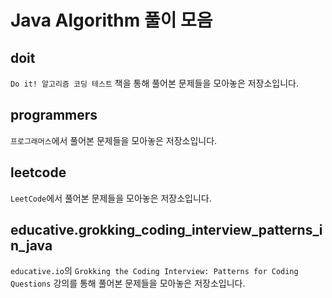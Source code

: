 # Java Algorithm 풀이 모음

## doit

`Do it! 알고리즘 코딩 테스트` 책을 통해 풀어본 문제들을 모아놓은 저장소입니다.

## programmers

`프로그래머스`에서 풀어본 문제들을 모아놓은 저장소입니다.

## leetcode

`LeetCode`에서 풀어본 문제들을 모아놓은 저장소입니다.

## educative.grokking_coding_interview_patterns_in_java

`educative.io`의 `Grokking the Coding Interview: Patterns for Coding Questions` 강의를 통해 풀어본 문제들을 모아놓은 저장소입니다.
